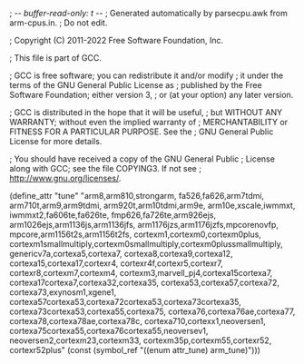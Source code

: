 ; -*- buffer-read-only: t -*-
; Generated automatically by parsecpu.awk from arm-cpus.in.
; Do not edit.

; Copyright (C) 2011-2022 Free Software Foundation, Inc.

; This file is part of GCC.

; GCC is free software; you can redistribute it and/or modify
; it under the terms of the GNU General Public License as
; published by the Free Software Foundation; either version 3,
; or (at your option) any later version.

; GCC is distributed in the hope that it will be useful,
; but WITHOUT ANY WARRANTY; without even the implied warranty of
; MERCHANTABILITY or FITNESS FOR A PARTICULAR PURPOSE.  See the
; GNU General Public License for more details.

; You should have received a copy of the GNU General Public
; License along with GCC; see the file COPYING3.  If not see
; <http://www.gnu.org/licenses/>.

(define_attr "tune"
	"arm8,arm810,strongarm,
	fa526,fa626,arm7tdmi,
	arm710t,arm9,arm9tdmi,
	arm920t,arm10tdmi,arm9e,
	arm10e,xscale,iwmmxt,
	iwmmxt2,fa606te,fa626te,
	fmp626,fa726te,arm926ejs,
	arm1026ejs,arm1136js,arm1136jfs,
	arm1176jzs,arm1176jzfs,mpcorenovfp,
	mpcore,arm1156t2s,arm1156t2fs,
	cortexm1,cortexm0,cortexm0plus,
	cortexm1smallmultiply,cortexm0smallmultiply,cortexm0plussmallmultiply,
	genericv7a,cortexa5,cortexa7,
	cortexa8,cortexa9,cortexa12,
	cortexa15,cortexa17,cortexr4,
	cortexr4f,cortexr5,cortexr7,
	cortexr8,cortexm7,cortexm4,
	cortexm3,marvell_pj4,cortexa15cortexa7,
	cortexa17cortexa7,cortexa32,cortexa35,
	cortexa53,cortexa57,cortexa72,
	cortexa73,exynosm1,xgene1,
	cortexa57cortexa53,cortexa72cortexa53,cortexa73cortexa35,
	cortexa73cortexa53,cortexa55,cortexa75,
	cortexa76,cortexa76ae,cortexa77,
	cortexa78,cortexa78ae,cortexa78c,
	cortexa710,cortexx1,neoversen1,
	cortexa75cortexa55,cortexa76cortexa55,neoversev1,
	neoversen2,cortexm23,cortexm33,
	cortexm35p,cortexm55,cortexr52,
	cortexr52plus"
	(const (symbol_ref "((enum attr_tune) arm_tune)")))
